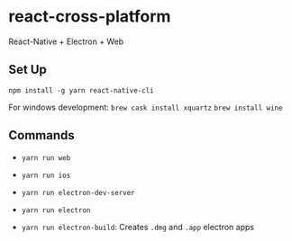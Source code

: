# react-cross-platform
React-Native + Electron + Web

## Set Up

`npm install -g yarn react-native-cli`

For windows development:
`brew cask install xquartz`
`brew install wine`

## Commands
* `yarn run web`
* `yarn run ios`

* `yarn run electron-dev-server`
* `yarn run electron`

* `yarn run electron-build`: Creates `.dmg` and `.app` electron apps
